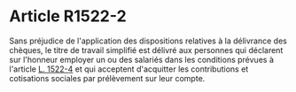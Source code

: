 # Article R1522-2

  
Sans préjudice de l'application des dispositions relatives à la délivrance des chèques, le titre de travail simplifié est délivré aux personnes qui déclarent sur l'honneur employer un ou des salariés dans les conditions prévues à l'article [L. 1522-4][1] et qui acceptent d'acquitter les contributions et cotisations sociales par prélèvement sur leur compte.

 [1]: /affichCodeArticle.do?cidTexte=LEGITEXT000006072050&idArticle=LEGIARTI000006901565&dateTexte=&categorieLien=cid